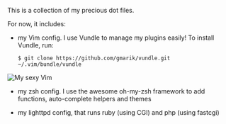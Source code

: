 This is a collection of my precious dot files.

For now, it includes:
- my Vim config. I use Vundle to manage my plugins easily!
To install Vundle, run:
  
     ```
     $ git clone https://github.com/gmarik/vundle.git ~/.vim/bundle/vundle
     ```

![My sexy Vim](http://imageshack.us/a/img441/5210/vimb.png)

- my zsh config. I use the awesome oh-my-zsh framework to add functions, auto-complete helpers and themes

- my lighttpd config, that runs ruby (using CGI) and php (using fastcgi)
